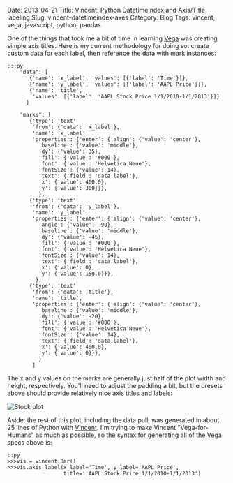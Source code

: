 Date: 2013-04-21
Title: Vincent: Python DatetimeIndex and Axis/Title labeling
Slug: vincent-datetimeindex-axes
Category: Blog
Tags: vincent, vega, javascript, python, pandas

One of the things that took me a bit of time in learning [Vega](https://github.com/trifacta/vega) was creating simple axis titles. Here is my current methodology for doing so: create custom data for each label, then reference the data with mark instances: 

    :::py
        "data": [
           {'name': 'x_label', 'values': [{'label': 'Time'}]},
           {'name': 'y_label', 'values': [{'label': 'AAPL Price'}]},
           {'name': 'title',
            'values': [{'label': 'AAPL Stock Price 1/1/2010-1/1/2013'}]}
          ]
          
        "marks": [
           {'type': 'text'
            'from': {'data': 'x_label'},
            'name': 'x_label',
            'properties': {'enter': {'align': {'value': 'center'},
              'baseline': {'value': 'middle'},
              'dy': {'value': 35},
              'fill': {'value': '#000'},
              'font': {'value': 'Helvetica Neue'},
              'fontSize': {'value': 14},
              'text': {'field': 'data.label'},
              'x': {'value': 400.0},
              'y': {'value': 300}}},
              },
           {'type': 'text'
            'from': {'data': 'y_label'},
            'name': 'y_label',
            'properties': {'enter': {'align': {'value': 'center'},
              'angle': {'value': -90},
              'baseline': {'value': 'middle'},
              'dy': {'value': -45},
              'fill': {'value': '#000'},
              'font': {'value': 'Helvetica Neue'},
              'fontSize': {'value': 14},
              'text': {'field': 'data.label'},
              'x': {'value': 0},
              'y': {'value': 150.0}}},
             },
           {'type': 'text'
            'from': {'data': 'title'},
            'name': 'title',
            'properties': {'enter': {'align': {'value': 'center'},
              'baseline': {'value': 'middle'},
              'dy': {'value': -20},
              'fill': {'value': '#000'},
              'font': {'value': 'Helvetica Neue'},
              'fontSize': {'value': 14},
              'text': {'field': 'data.label'},
              'x': {'value': 400.0},
              'y': {'value': 0}}},
              }
            ]
            
The x and y values on the marks are generally just half of the plot width and height, respectively. You'll need to adjust the padding a bit, but the presets above should provide relatively nice axis titles and labels: 

![Stock plot](http://farm9.staticflickr.com/8393/8669181178_e22e576144_z.jpg)

Aside: the rest of this plot, including the data pull,  was generated in about 25 lines of Python with [Vincent](https://github.com/wrobstory/vincent/blob/master/examples/pandas_example.py). I'm trying to make Vincent "Vega-for-Humans" as much as possible, so the syntax for generating all of the Vega specs above is: 

    ::py
    >>>vis = vincent.Bar()
    >>>vis.axis_label(x_label='Time', y_label='AAPL Price', 
                      title=''AAPL Stock Price 1/1/2010-1/1/2013')


            

            

    
    
